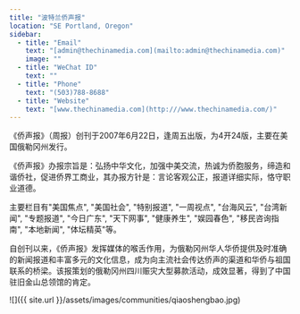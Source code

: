 ```yaml
---
title: "波特兰侨声报"
location: "SE Portland, Oregon"
sidebar:
  - title: "Email"
    text: "[admin@thechinamedia.com](mailto:admin@thechinamedia.com)"
    image: ""
  - title: "WeChat ID"
    text: ""
  - title: "Phone"
    text: "(503)788-8688"
  - title: "Website"
    text: "[www.thechinamedia.com](http:///www.thechinamedia.com/)"
---
```


《侨声报》（周报）创刊于2007年6月22日，逢周五出版，为4开24版，主要在美国俄勒冈州发行。

《侨声报》办报宗旨是：弘扬中华文化，加强中美交流，热诚为侨胞服务，缔造和谐侨社，促进侨界工商业，其办报方针是：言论客观公正，报道详细实际，恪守职业道德。

主要栏目有"美国焦点", "美国社会", "特别报道", "一周视点", "台海风云", "台湾新闻", "专题报道", "今日广东", "天下网事", "健康养生", "娱园春色", "移民咨询指南", "本地新闻", "体坛精英"等。

自创刊以来，《侨声报》发挥媒体的喉舌作用，为俄勒冈州华人华侨提供及时准确的新闻报道和丰富多元的文化信息，成为向主流社会传达侨声的渠道和华侨与祖国联系的桥梁。该报策划的俄勒冈州四川赈灾大型募款活动，成效显著，得到了中国驻旧金山总领馆的肯定。

![]({{ site.url }}/assets/images/communities/qiaoshengbao.jpg)
